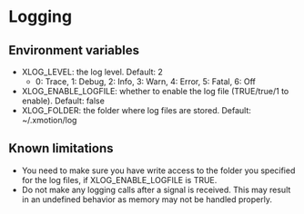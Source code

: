 # Logging

## Environment variables

* XLOG_LEVEL: the log level. Default: 2
    - 0: Trace, 1: Debug, 2: Info, 3: Warn, 4: Error, 5: Fatal, 6: Off
* XLOG_ENABLE_LOGFILE: whether to enable the log file (TRUE/true/1 to enable). Default: false
* XLOG_FOLDER: the folder where log files are stored. Default: ~/.xmotion/log

## Known limitations

* You need to make sure you have write access to the folder you specified for the log files, if XLOG_ENABLE_LOGFILE is
  TRUE.
* Do not make any logging calls after a signal is received. This may result in an undefined behavior as memory may not
  be handled properly.